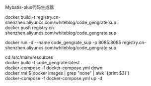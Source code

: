 Mybatis-plus代码生成器

docker build -t  registry.cn-shenzhen.aliyuncs.com/whiteblog/code_gengrate:sup .  
docker push  registry.cn-shenzhen.aliyuncs.com/whiteblog/code_gengrate:sup 

docker run -d --name code_gengrate_sup -p 8085:8085 registry.cn-shenzhen.aliyuncs.com/whiteblog/code_gengrate:sup 

cd /src/main/resources  
docker build -t code_gengrate:latest .  
docker-compose -f docker-compose.yml down  
docker rmi $(docker images | grep "none" | awk '{print $3}')  
docker-compose -f docker-compose.yml up -d  
